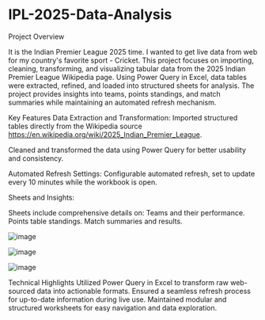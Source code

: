 # IPL-2025-Data-Analysis

Project Overview

It is the Indian Premier League 2025 time. I wanted to get live data from web for my country's favorite sport - Cricket. 
This project focuses on importing, cleaning, transforming, and visualizing tabular data from the 2025 Indian Premier League Wikipedia page. Using Power Query in Excel, data tables were extracted, refined, and loaded into structured sheets for analysis. The project provides insights into teams, points standings, and match summaries while maintaining an automated refresh mechanism.

Key Features
Data Extraction and Transformation:
Imported structured tables directly from the Wikipedia source https://en.wikipedia.org/wiki/2025_Indian_Premier_League.

Cleaned and transformed the data using Power Query for better usability and consistency.

Automated Refresh Settings:
Configurable automated refresh, set to update every 10 minutes while the workbook is open.

Sheets and Insights:

Sheets include comprehensive details on:
Teams and their performance.
Points table standings.
Match summaries and results.

![image](https://github.com/user-attachments/assets/27f81e28-a63f-4270-b3f6-78c1b133893a)

![image](https://github.com/user-attachments/assets/0067d94a-03c9-48b0-bdbc-5d70086cbe0a)

![image](https://github.com/user-attachments/assets/c46dbb6c-72c4-4ca8-a960-19d847d2c115)




Technical Highlights
Utilized Power Query in Excel to transform raw web-sourced data into actionable formats.
Ensured a seamless refresh process for up-to-date information during live use.
Maintained modular and structured worksheets for easy navigation and data exploration.
